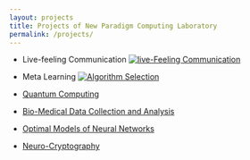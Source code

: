 ```yaml
---
layout: projects
title: Projects of New Paradigm Computing Laboratory
permalink: /projects/
---
```


- Live-feeling Communication 
[![live-Feeling Communication](/images/thehubs.png)](/projects/lfc.md)

- Meta Learning
[![Algorithm Selection](/images/platform1s.png)](/projects/as.md)

- [Quantum Computing](/projects/quantum.md)

- [Bio-Medical Data Collection and Analysis](/project/biomed.md)

- [Optimal Models of Neural Networks](/projects/ai.md)

- [Neuro-Cryptography](/project/neurocrypt.md)





